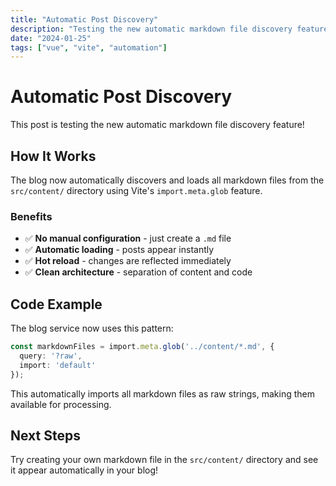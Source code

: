 ```yaml
---
title: "Automatic Post Discovery"
description: "Testing the new automatic markdown file discovery feature"
date: "2024-01-25"
tags: ["vue", "vite", "automation"]
---
```


# Automatic Post Discovery

This post is testing the new automatic markdown file discovery feature! 

## How It Works

The blog now automatically discovers and loads all markdown files from the `src/content/` directory using Vite's `import.meta.glob` feature.

### Benefits

- ✅ **No manual configuration** - just create a `.md` file
- ✅ **Automatic loading** - posts appear instantly
- ✅ **Hot reload** - changes are reflected immediately
- ✅ **Clean architecture** - separation of content and code

## Code Example

The blog service now uses this pattern:

```typescript
const markdownFiles = import.meta.glob('../content/*.md', { 
  query: '?raw', 
  import: 'default' 
});
```

This automatically imports all markdown files as raw strings, making them available for processing.

## Next Steps

Try creating your own markdown file in the `src/content/` directory and see it appear automatically in your blog! 